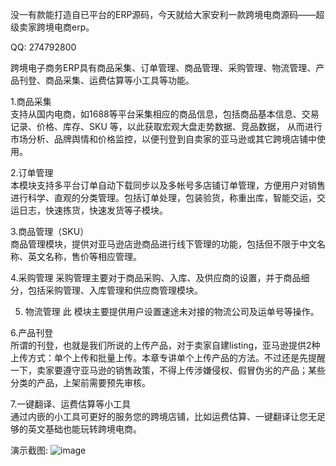 没一有款能打造自已平台的ERP源码，今天就给大家安利一款跨境电商源码——超级卖家跨境电商erp。

QQ: 274792800

跨境电子商务ERP具有商品采集、订单管理、商品管理、采购管理、物流管理、产品刊登、商品采集、运费估算等小工具等功能。

1.商品采集      
支持从国内电商，如1688等平台采集相应的商品信息，包括商品基本信息、交易记录、价格、库存、SKU 等，以此获取宏观大盘走势数据、竞品数据， 从而进行市场分析、品牌舆情和价格监控，以便刊登到自卖家的亚马逊或其它跨境店铺中使用。

2.订单管理     
本模块支持多平台订单自动下载同步以及多帐号多店铺订单管理，方便用户对销售进行科学、直观的分类管理。包括订单处理，包装验货，称重出库，智能交运，交运日志，快速拣货，快速发货等子模块。

3.商品管理（SKU）     
商品管理模块，提供对亚马逊店逊商品进行线下管理的功能，包括但不限于中文名称、英文名称，售价等相应管理。

4.采购管理 
采购管理主要对于商品采购、入库、及供应商的设置，并于商品细分，包括采购管理、入库管理和供应商管理模块。

5. 物流管理     此
模块主要提供用户设置速途未对接的物流公司及运单号等操作。

6.产品刊登     
所谓的刊登，也就是我们所说的上传产品，对于卖家自建listing，亚马逊提供2种上传方式：单个上传和批量上传。本章专讲单个上传产品的方法。不过还是先提醒一下，卖家要遵守亚马逊的销售政策，不得上传涉嫌侵权、假冒伪劣的产品；某些分类的产品，上架前需要预先审核。

7.一键翻译、运费估算等小工具     
通过内嵌的小工具可更好的服务您的跨境店铺，比如运费估算、一键翻译让您无足够的英文基础也能玩转跨境电商。

演示截图:
![image](https://user-images.githubusercontent.com/3635407/123405564-88d34280-d5dc-11eb-8e4d-ade08f297b42.png)




